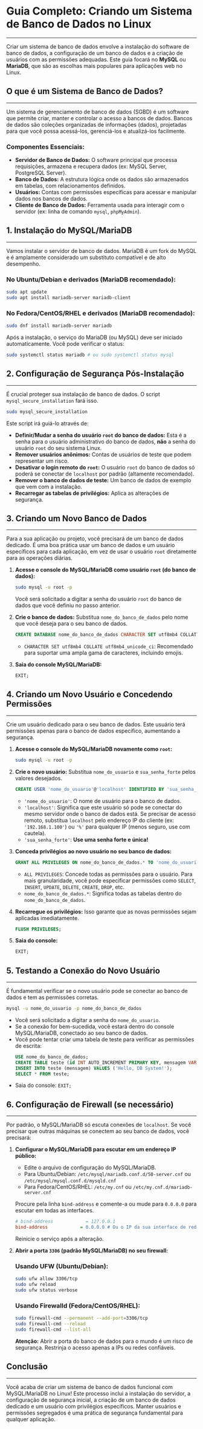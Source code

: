 # Guia Completo: Criando um Sistema de Banco de Dados no Linux
---

Criar um sistema de banco de dados envolve a instalação do software de banco de dados, a configuração de um banco de dados e a criação de usuários com as permissões adequadas. Este guia focará no **MySQL** ou **MariaDB**, que são as escolhas mais populares para aplicações web no Linux.

## O que é um Sistema de Banco de Dados?
---

Um sistema de gerenciamento de banco de dados (SGBD) é um software que permite criar, manter e controlar o acesso a bancos de dados. Bancos de dados são coleções organizadas de informações (dados), projetadas para que você possa acessá-los, gerenciá-los e atualizá-los facilmente.

### Componentes Essenciais:

* **Servidor de Banco de Dados:** O software principal que processa requisições, armazena e recupera dados (ex: MySQL Server, PostgreSQL Server).
* **Banco de Dados:** A estrutura lógica onde os dados são armazenados em tabelas, com relacionamentos definidos.
* **Usuários:** Contas com permissões específicas para acessar e manipular dados nos bancos de dados.
* **Cliente de Banco de Dados:** Ferramenta usada para interagir com o servidor (ex: linha de comando `mysql`, `phpMyAdmin`).

## 1. Instalação do MySQL/MariaDB
---

Vamos instalar o servidor de banco de dados. MariaDB é um fork do MySQL e é amplamente considerado um substituto compatível e de alto desempenho.

### No Ubuntu/Debian e derivados (MariaDB recomendado):

```bash
sudo apt update
sudo apt install mariadb-server mariadb-client
```

### No Fedora/CentOS/RHEL e derivados (MariaDB recomendado):

```bash
sudo dnf install mariadb-server mariadb
```

Após a instalação, o serviço do MariaDB (ou MySQL) deve ser iniciado automaticamente. Você pode verificar o status:

```bash
sudo systemctl status mariadb # ou sudo systemctl status mysql
```

## 2. Configuração de Segurança Pós-Instalação
---

É crucial proteger sua instalação de banco de dados. O script `mysql_secure_installation` fará isso.

```bash
sudo mysql_secure_installation
```
Este script irá guiá-lo através de:

* **Definir/Mudar a senha do usuário `root` do banco de dados:** Esta é a senha para o usuário administrativo do banco de dados, **não** a senha do usuário `root` do seu sistema Linux.
* **Remover usuários anônimos:** Contas de usuários de teste que podem representar um risco.
* **Desativar o login remoto do `root`:** O usuário `root` do banco de dados só poderá se conectar de `localhost` por padrão (altamente recomendado).
* **Remover o banco de dados de teste:** Um banco de dados de exemplo que vem com a instalação.
* **Recarregar as tabelas de privilégios:** Aplica as alterações de segurança.

## 3. Criando um Novo Banco de Dados
---

Para a sua aplicação ou projeto, você precisará de um banco de dados dedicado. É uma boa prática usar um banco de dados e um usuário específicos para cada aplicação, em vez de usar o usuário `root` diretamente para as operações diárias.

1.  **Acesse o console do MySQL/MariaDB como usuário `root` (do banco de dados):**
    ```bash
    sudo mysql -u root -p
    ```
    Você será solicitado a digitar a senha do usuário `root` do banco de dados que você definiu no passo anterior.

2.  **Crie o banco de dados:**
    Substitua `nome_do_banco_de_dados` pelo nome que você deseja para o seu banco de dados.
    ```sql
    CREATE DATABASE nome_do_banco_de_dados CHARACTER SET utf8mb4 COLLATE utf8mb4_unicode_ci;
    ```
    * `CHARACTER SET utf8mb4 COLLATE utf8mb4_unicode_ci`: Recomendado para suportar uma ampla gama de caracteres, incluindo emojis.

3.  **Saia do console MySQL/MariaDB:**
    ```sql
    EXIT;
    ```

## 4. Criando um Novo Usuário e Concedendo Permissões
---

Crie um usuário dedicado para o seu banco de dados. Este usuário terá permissões apenas para o banco de dados específico, aumentando a segurança.

1.  **Acesse o console do MySQL/MariaDB novamente como `root`:**
    ```bash
    sudo mysql -u root -p
    ```

2.  **Crie o novo usuário:**
    Substitua `nome_do_usuario` e `sua_senha_forte` pelos valores desejados.
    ```sql
    CREATE USER 'nome_do_usuario'@'localhost' IDENTIFIED BY 'sua_senha_forte';
    ```
    * `'nome_do_usuario'`: O nome de usuário para o banco de dados.
    * `'localhost'`: Significa que este usuário só pode se conectar do mesmo servidor onde o banco de dados está. Se precisar de acesso remoto, substitua `localhost` pelo endereço IP do cliente (ex: `'192.168.1.100'`) ou `'%'` para qualquer IP (menos seguro, use com cautela).
    * `'sua_senha_forte'`: **Use uma senha forte e única!**

3.  **Conceda privilégios ao novo usuário no seu banco de dados:**
    ```sql
    GRANT ALL PRIVILEGES ON nome_do_banco_de_dados.* TO 'nome_do_usuario'@'localhost';
    ```
    * `ALL PRIVILEGES`: Concede todas as permissões para o usuário. Para mais granularidade, você pode especificar permissões como `SELECT`, `INSERT`, `UPDATE`, `DELETE`, `CREATE`, `DROP`, etc.
    * `nome_do_banco_de_dados.*`: Significa todas as tabelas dentro do `nome_do_banco_de_dados`.

4.  **Recarregue os privilégios:**
    Isso garante que as novas permissões sejam aplicadas imediatamente.
    ```sql
    FLUSH PRIVILEGES;
    ```

5.  **Saia do console:**
    ```sql
    EXIT;
    ```

## 5. Testando a Conexão do Novo Usuário
---

É fundamental verificar se o novo usuário pode se conectar ao banco de dados e tem as permissões corretas.

```bash
mysql -u nome_do_usuario -p nome_do_banco_de_dados
```
* Você será solicitado a digitar a senha do `nome_do_usuario`.
* Se a conexão for bem-sucedida, você estará dentro do console MySQL/MariaDB, conectado ao seu banco de dados.
* Você pode tentar criar uma tabela de teste para verificar as permissões de escrita:
    ```sql
    USE nome_do_banco_de_dados;
    CREATE TABLE teste (id INT AUTO_INCREMENT PRIMARY KEY, mensagem VARCHAR(255));
    INSERT INTO teste (mensagem) VALUES ('Hello, DB System!');
    SELECT * FROM teste;
    ```
* Saia do console: `EXIT;`

## 6. Configuração de Firewall (se necessário)
---

Por padrão, o MySQL/MariaDB só escuta conexões de `localhost`. Se você precisar que outras máquinas se conectem ao seu banco de dados, você precisará:

1.  **Configurar o MySQL/MariaDB para escutar em um endereço IP público:**
    * Edite o arquivo de configuração do MySQL/MariaDB.
    * Para Ubuntu/Debian: `/etc/mysql/mariadb.conf.d/50-server.cnf` ou `/etc/mysql/mysql.conf.d/mysqld.cnf`
    * Para Fedora/CentOS/RHEL: `/etc/my.cnf` ou `/etc/my.cnf.d/mariadb-server.cnf`

    Procure pela linha `bind-address` e comente-a ou mude para `0.0.0.0` para escutar em todas as interfaces.
    ```ini
    # bind-address            = 127.0.0.1
    bind-address            = 0.0.0.0 # Ou o IP da sua interface de rede
    ```
    Reinicie o serviço após a alteração.

2.  **Abrir a porta `3306` (padrão MySQL/MariaDB) no seu firewall:**

    ### Usando UFW (Ubuntu/Debian):
    ```bash
    sudo ufw allow 3306/tcp
    sudo ufw reload
    sudo ufw status verbose
    ```

    ### Usando Firewalld (Fedora/CentOS/RHEL):
    ```bash
    sudo firewall-cmd --permanent --add-port=3306/tcp
    sudo firewall-cmd --reload
    sudo firewall-cmd --list-all
    ```
    **Atenção:** Abrir a porta do banco de dados para o mundo é um risco de segurança. Restrinja o acesso apenas a IPs ou redes confiáveis.

## Conclusão
---

Você acaba de criar um sistema de banco de dados funcional com MySQL/MariaDB no Linux! Este processo inclui a instalação do servidor, a configuração de segurança inicial, a criação de um banco de dados dedicado e um usuário com privilégios específicos. Manter usuários e permissões segregados é uma prática de segurança fundamental para qualquer aplicação.
